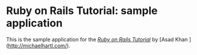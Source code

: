 # Ruby on Rails Tutorial: sample application

This is the sample application for
the [*Ruby on Rails Tutorial*](http://railstutorial.org/)
by [Asad Khan ]
(http://michaelhartl.com/).